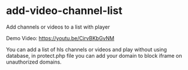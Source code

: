 # add-video-channel-list
Add channels or videos to a list with player

Demo Video: https://youtu.be/CirvBKbGvNM

You can add a list of hls channels or videos and play without using database, in protect.php file you can add your domain to block iframe on unauthorized domains.
